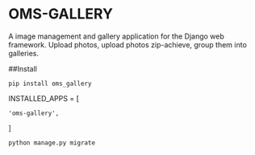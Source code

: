 OMS-GALLERY
=================

A image management and gallery application for the Django web framework. Upload photos, upload photos zip-achieve, group them into galleries.

##Install

`pip install oms_gallery`

INSTALLED_APPS = [

    'oms-gallery',
]

`python manage.py migrate`